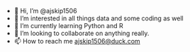 - 👋 Hi, I’m @ajskip1506
- 👀 I’m interested in all things data and some coding as well
- 🌱 I’m currently learning Python and R
- 💞️ I’m looking to collaborate on anything really.
- 📫 How to reach me ajskip1506@duck.com

<!---
ajskip1506/ajskip1506 is a ✨ special ✨ repository because its `README.md` (this file) appears on your GitHub profile.
You can click the Preview link to take a look at your changes.
--->
